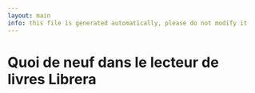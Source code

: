 ```yaml
---
layout: main
info: this file is generated automatically, please do not modify it
---
```


# Quoi de neuf dans le lecteur de livres Librera

    
